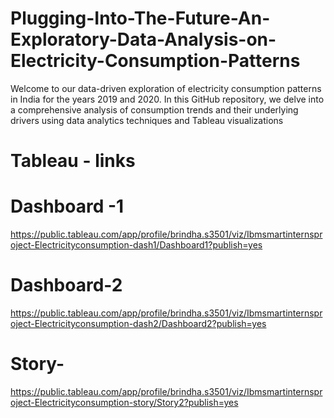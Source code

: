 # Plugging-Into-The-Future-An-Exploratory-Data-Analysis-on-Electricity-Consumption-Patterns
Welcome to our data-driven exploration of electricity consumption patterns in India for the years 2019 and 2020. In this GitHub repository, we delve into a comprehensive analysis of consumption trends and their underlying drivers using data analytics techniques and Tableau visualizations

# Tableau - links

# Dashboard -1
https://public.tableau.com/app/profile/brindha.s3501/viz/Ibmsmartinternsproject-Electricityconsumption-dash1/Dashboard1?publish=yes

# Dashboard-2
https://public.tableau.com/app/profile/brindha.s3501/viz/Ibmsmartinternsproject-Electricityconsumption-dash2/Dashboard2?publish=yes

# Story-
https://public.tableau.com/app/profile/brindha.s3501/viz/Ibmsmartinternsproject-Electricityconsumption-story/Story2?publish=yes


